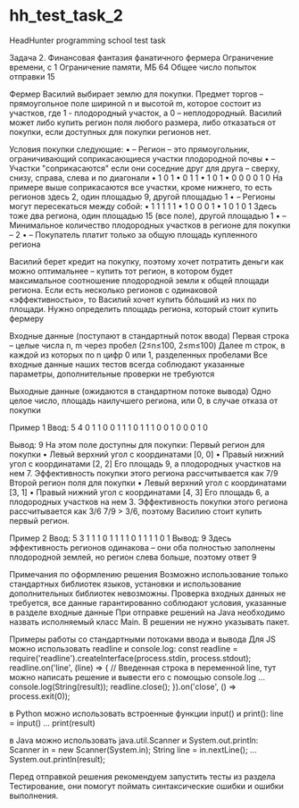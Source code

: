 # hh_test_task_2
HeadHunter programming school test task

Задача 2. Финансовая фантазия фанатичного фермера
Ограничение времени, с	1
Ограничение памяти, МБ	64
Общее число попыток отправки	15

Фермер Василий выбирает землю для покупки. Предмет торгов – прямоугольное поле шириной n и высотой m, которое состоит из участков, где 1 - плодородный участок, а 0 – неплодородный. Василий может либо купить регион поля любого размера, либо отказаться от покупки, если доступных для покупки регионов нет.


Условия покупки следующие:
•	– Регион – это прямоугольник, ограничивающий соприкасающиеся участки плодородной почвы
•	– Участки "соприкасаются" если они соседние друг для друга – сверху, снизу, справа, слева и по диагонали
•	  1 0 1
•	  0 1 1
•	  1 0 1
•	  0 0 0
  0 1 0
На примере выше соприкасаются все участки, кроме нижнего, то есть регионов здесь 2, один площадью 9, другой площадью 1
•	– Регионы могут пересекаться между собой:
•	  1 1 1 1 1
•	  1 0 0 0 1
•	  1 0 1 0 1
Здесь тоже два региона, один площадью 15 (все поле), другой площадью 1
•	– Минимальное количество плодородных участков в регионе для покупки – 2
•	– Покупатель платит только за общую площадь купленного региона


Василий берет кредит на покупку, поэтому хочет потратить деньги как можно оптимальнее – купить тот регион, в котором будет максимальное соотношение плодородной земли к общей площади региона. Если есть несколько регионов с одинаковой «эффективностью», то Василий хочет купить бóльший из них по площади.
Нужно определить площадь региона, который стоит купить фермеру


Входные данные (поступают в стандартный поток ввода)
Первая строка – целые числа n, m через пробел (2≤n≤100, 2≤m≤100)
Далее m строк, в каждой из которых по n цифр 0 или 1, разделенных пробелами
Все входные данные наших тестов всегда соблюдают указанные параметры, дополнительные проверки не требуются


Выходные данные (ожидаются в стандартном потоке вывода)
Одно целое число, площадь наилучшего региона, или 0, в случае отказа от покупки


Пример 1
Ввод:
5 4
0 1 1 0 0
1 1 1 0 1
1 1 0 0 1
0 0 0 1 0


Вывод:
9
На этом поле доступны для покупки:
Первый регион для покупки
•	Левый верхний угол с координатами [0, 0]
•	Правый нижний угол с координатами [2, 2]
Его площадь 9, а плодородных участков на нем 7. Эффективность покупки этого региона рассчитывается как 7/9
Второй регион поля для покупки
•	Левый верхний угол с координатами [3, 1]
•	Правый нижний угол с координатами [4, 3]
Его площадь 6, а плодородных участков на нем 3. Эффективность покупки этого региона рассчитывается как 3/6
7/9 > 3/6, поэтому Василию стоит купить первый регион.


Пример 2
Ввод:
5 3
1 1 1 0 1
1 1 1 0 1
1 1 1 0 1
Вывод:
9
Здесь эффективность регионов одинакова – они оба полностью заполнены плодородной землей, но регион слева больше, поэтому ответ 9



Примечания по оформлению решения
Возможно использование только стандартных библиотек языков, установки и использование дополнительных библиотек невозможны.
Проверка входных данных не требуется, все данные гарантированно соблюдают условия, указанные в разделе входные данные
При отправке решений на Java необходимо назвать исполняемый класс Main. В решении не нужно указывать пакет.


Примеры работы со стандартными потоками ввода и вывода
Для JS можно использовать readline и console.log:
const readline = require('readline').createInterface(process.stdin, process.stdout);
readline.on('line', (line) => {
    // Введенная строка в переменной line, тут можно написать решение и вывести его с помощью console.log
    ...
    console.log(String(result));
    readline.close();
}).on('close', () => process.exit(0));


в Python можно использовать встроенные функции input() и print():
line = input()
...
print(result)


в Java можно использовать java.util.Scanner и System.out.println:
Scanner in = new Scanner(System.in);
String line = in.nextLine();
...
System.out.println(result);


Перед отправкой решения рекомендуем запустить тесты из раздела Тестирование, они помогут поймать синтаксические ошибки и ошибки выполнения.

